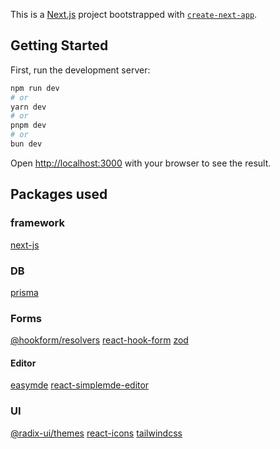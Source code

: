 This is a [Next.js](https://nextjs.org/) project bootstrapped with [`create-next-app`](https://github.com/vercel/next.js/tree/canary/packages/create-next-app).

## Getting Started

First, run the development server:

```bash
npm run dev
# or
yarn dev
# or
pnpm dev
# or
bun dev
```

Open [http://localhost:3000](http://localhost:3000) with your browser to see the result.

## Packages used

### framework

[next-js](https://nextjs.org/docs)

### DB

[prisma](https://www.prisma.io)

### Forms

[@hookform/resolvers](https://react-hook-form.com)
[react-hook-form](https://react-hook-form.com)
[zod](https://zod.dev/)

#### Editor

[easymde](https://stackblitz.com/edit/easymde)
[react-simplemde-editor](https://react-simplemde-edtior.netlify.app)

### UI

[@radix-ui/themes](https://www.radix-ui.com)
[react-icons](https://react-icons.github.io/react-icons/)
[tailwindcss](https://tailwindcss.com/)
